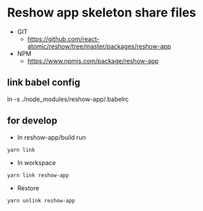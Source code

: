 Reshow app skeleton share files
===
* GIT
   * https://github.com/react-atomic/reshow/tree/master/packages/reshow-app
* NPM
   * https://www.npmjs.com/package/reshow-app

## link babel config
ln -s ./node_modules/reshow-app/.babelrc

## for develop
* In reshow-app/build run 
```
yarn link
```

* In workspace
```
yarn link reshow-app
```

* Restore
```
yarn unlink reshow-app
```
